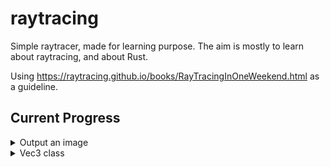 # raytracing
Simple raytracer, made for learning purpose. The aim is mostly to learn about raytracing, and about Rust.

Using https://raytracing.github.io/books/RayTracingInOneWeekend.html as a guideline.

## Current Progress

<details>
    <summary>Output an image</summary>

    - Use PPM file format

</details>

<details>
    <summary>Vec3 class</summary>
    - tbc

</details>